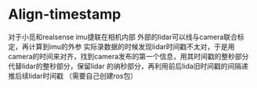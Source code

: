 # Align-timestamp
对于小觅和realsense imu捷联在相机内部
外部的lidar可以线与camera联合标定，再计算到imu的外参
实际录数据的时候发现lidar时间戳不太对，于是用camera的时间来对齐，找到camera发布的第一个信息，用其时间戳的整秒部分代替lidar的整秒部分，保留lidar
的纳秒部分，再利用前后lida旧时间戳的间隔递推后续lidar时间戳
（需要自己创建ros包）
